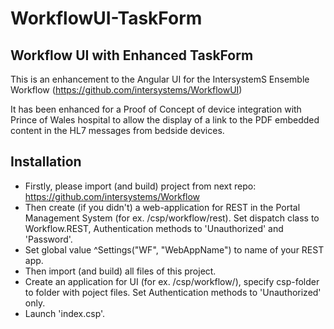 # WorkflowUI-TaskForm

## Workflow UI with Enhanced TaskForm

This is an enhancement to the Angular UI for the IntersystemS Ensemble Workflow (https://github.com/intersystems/WorkflowUI) 

It has been enhanced for a Proof of Concept of device integration with Prince of Wales hospital to allow the display of a link to the PDF embedded content in the HL7 messages from bedside devices.

## Installation

+ Firstly, please import (and build) project from next repo: https://github.com/intersystems/Workflow
+ Then create (if you didn't) a web-application for REST in the Portal Management System (for ex. /csp/workflow/rest). Set dispatch class to Workflow.REST, Authentication methods to 'Unauthorized' and 'Password'.
+ Set global value ^Settings("WF", "WebAppName") to name of your REST app.
+ Then import (and build) all files of this project.
+ Create an application for UI (for ex. /csp/workflow/), specify csp-folder to folder with poject files. Set Authentication methods to 'Unauthorized' only.
+ Launch 'index.csp'.